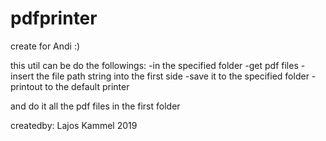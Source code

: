 # pdfprinter
create for Andi :)

this util can be do the followings:
-in the specified folder
-get pdf files
-insert the file path string into the first side
-save it to the specified folder
-printout to the default printer

and do it all the pdf files in the first folder

createdby:
Lajos Kammel
2019

